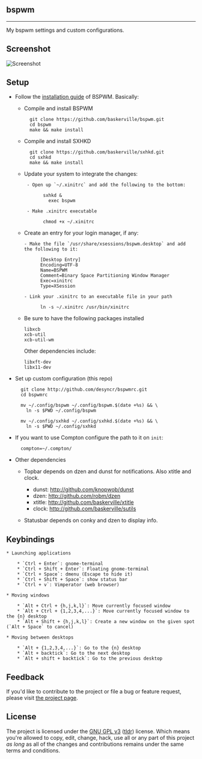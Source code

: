 ## bspwm
---

My bspwm settings and custom configurations.

## Screenshot

![Screenshot](https://github.com/desyncr/bspwmrc/blob/master/screenshot.png?raw=true)

## Setup

* Follow the [installation guide](https://github.com/windelicato/dotfiles/wiki/bspwm-for-dummies) of BSPWM. Basically:

  - Compile and install BSPWM

          git clone https://github.com/baskerville/bspwm.git
          cd bspwm
          make && make install


  - Compile and install SXHKD

          git clone https://github.com/baskerville/sxhkd.git
          cd sxhkd
          make && make install


   - Update your system to integrate the changes:

          - Open up `~/.xinitrc` and add the following to the bottom:

                sxhkd &
                  exec bspwm

          - Make .xinitrc executable

                chmod +x ~/.xinitrc

    - Create an entry for your login manager, if any:

          - Make the file `/usr/share/xsessions/bspwm.desktop` and add the following to it:

                [Desktop Entry]
                Encoding=UTF-8
                Name=BSPWM
                Comment=Binary Space Partitioning Window Manager
                Exec=xinitrc
                Type=XSession

          - Link your .xinitrc to an executable file in your path

                ln -s ~/.xinitrc /usr/bin/xinitrc

  * Be sure to have the following packages installed

        libxcb
        xcb-util
        xcb-util-wm

    Other dependencies include:

        libxft-dev
        libx11-dev

* Set up custom configuration (this repo)

        git clone http://github.com/desyncr/bspwmrc.git
        cd bspwmrc

        mv ~/.config/bspwm ~/.config/bspwm.$(date +%s) && \
          ln -s $PWD ~/.config/bspwm

        mv ~/.config/sxhkd ~/.config/sxhkd.$(date +%s) && \
          ln -s $PWD ~/.config/sxhkd

* If you want to use Compton configure the path to it on ``init``:

        compton=~/.compton/

* Other dependencies

    * Topbar depends on dzen and dunst for notifications. Also xtitle and clock.
        * dunst: http://github.com/knopwob/dunst
        * dzen: http://github.com/robm/dzen
        * xtitle: http://github.com/baskerville/xtitle
        * clock: http://github.com/baskerville/sutils

    * Statusbar depends on conky and dzen to display info.

## Keybindings

    * Launching applications

        * `Ctrl + Enter`: gnome-terminal
        * `Ctrl + Shift + Enter`: Floating gnome-terminal
        * `Ctrl + Space`: dmenu (Escape to hide it)
        * `Ctrl + Shift + Space`: show status bar
        * `Ctrl + v`: Vimperator (web browser)

    * Moving windows

        * `Alt + Ctrl + {h,j,k,l}`: Move currently focused window
        * `Alt + Ctrl + {1,2,3,4,...}`: Move currently focused window to the {n} desktop
        * `Alt + Shift + {h,j,k,l}`: Create a new window on the given spot (`Alt + Space` to cancel)

    * Moving between desktops

        * `Alt + {1,2,3,4,...}`: Go to the {n} desktop
        * `Alt + backtick`: Go to the next desktop
        * `Alt + shift + backtick`: Go to the previous desktop


## Feedback

If you'd like to contribute to the project or file a bug or feature request, please visit [the project page][1].

## License

The project is licensed under the [GNU GPL v3][2] ([tldr][3]) license. Which means you're allowed to copy, edit, change, hack, use all or any part of this project *as long* as all of the changes and contributions remains under the same terms and conditions.

  [1]: https://github.com/desyncr/bspwmrc/
  [2]: http://www.gnu.org/licenses/gpl.html
  [3]: http://www.tldrlegal.com/license/gnu-general-public-license-v3-(gpl-3)
